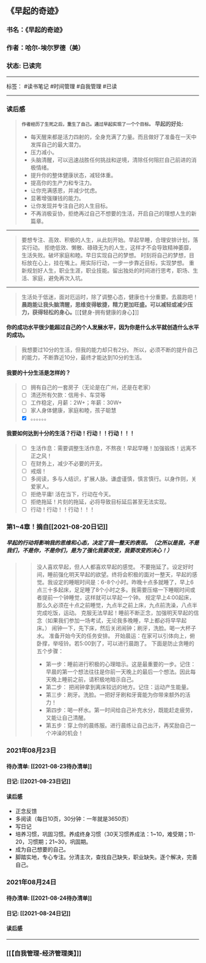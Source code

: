 ## 《早起的奇迹》
### 书名：《早起的奇迹》
### 作者：哈尔-埃尔罗德（美）
### 状态: 已读完
---

标签： #读书笔记 #时间管理 #自我管理  #已读

---

### 读后感
> <b>`作者经历了生死之后，重生了自己。通过早起实现了一个个目标。`</b>
> <b>早起的好处:</b>
> - 每天醒来都是活力四射的，全身充满了力量。而且做好了准备在一天中发挥自己的最大潜力。
>  - 压力减小。
>  - 头脑清醒，可以迅速战胜任何挑战和逆境，清除任何阻拦自己前进的消极情绪。
>  - 提升你的整体健康状态，减轻体重。
>  - 提高你的生产力和专注力。
>  - 让你充满感恩，并减少忧虑。
>  - 显著增强赚钱的能力。
>  - 让你发现并专注自己的人生目标。
>  - 不再消极妥协，拒绝再过自己不想要的生活，开启自己的理想人生的新篇章。
---
> 要想专注、高效、积极的人生，从此刻开始。早起早睡，合理安排计划，落实行动。
> 拒绝低效、懒散、碌碌无为的人生，这样才不会导致精神萎靡，生活失败。破坏家庭和睦。早日实现自己的梦想。
> 时刻将自己的梦想，目标放在心上，挂在嘴上。用实际行动，一步一步靠近目标，实现梦想。
> 重新规划好人生，职业生涯，职业技能。留出独处的时间进行思考，职场、生活、家庭，避免再次入坑。

---
> 生活处于低迷，面对厄运时，除了调整心态，健康也十分重要。去晨跑吧！
> <b>晨跑能让我头脑清醒，思维变得敏捷，精力更加旺盛。可以减轻或减少压力，获得轻松的身心。</b>[[【健身-拥有健康的身心】]]

#### 你的成功水平很少能超过自己的个人发展水平，因为你是什么水平就创造什么水平的成功。

> 我想要过10分的生活，但我的能力却只有2分。
> 所以，必须不断的提升自己的能力，不断靠近10分，最终才能达到10分的生活。

#### 我要的十分生活是怎样的？
> - [ ] 拥有自己的一套房子（无论是在广州，还是在老家）
> - [ ] 清还所有欠款：信用卡、车贷等
> - [ ] 工作稳定，月薪：2W+；年薪：30W+
> - [ ] 家人身体健康，家庭和睦，孩子聪慧
> - [x] 。。。。。。

#### 我要如何达到十分的生活？行动！行动！！行动！！！
> - [ ] 生活作息：需要调整生活作息，不熬夜！早起早睡！加强锻炼！远离不正之风！
> - [ ] 在财务上，减少不必要的开支。
> - [ ] 戒烟！
> - [ ] 多阅读，多与人结识，扩展人脉。谦虚谨慎，慎言慎行。以身作则，关爱家人。
> - [ ] 拒绝平庸! 活在当下，行动在今天。
> - [ ] 拒绝拖延！片刻的拖延，必将导致目标延后甚至无法实现。
> - [ ] 行动！行动！！行动！！！

### 第1~4章！摘自[[2021-08-20日记]]
##### 早起的行动将影响我的思维和心态，决定了我一整天的表现。（之所以是我，不是我们，不是你，不是你们，是为了强化我要改变，我要改变的决心！）

> > 没人喜欢早起，但人人都喜欢早起的感觉。 不要拖延了。设定好时间，睡前强化明天早起的欲望。终将会积极的面对一整天，早起的感觉。我设定的睡眠时间是：6-8个小时。昨晚十点多就睡了，早上6点三十多起床，足足睡了8个小时之多。我需要压缩一下睡眠时间或者提前一个钟睡觉，这样就可以早起一个钟。
> > 规定早上4:00起床，那么久必须在十点之前睡觉，九点半之前上床，九点前洗澡，八点半完成吃饭，运动。
> > 克服无法早起！睡前不断正念，加强明天早起的信念（如果我们参加一场考试，无论我多晚睡，早上都必将早早起床。）
> > 闹钟一下，先下床，然后关闭闹钟；刷牙，洗脸。喝一大杯子水。
> > 准备开始今天的任务安排。
> > 开始晨运：在家可以引体向上，俯卧撑，举哑铃。若5:00到了，可以进行晨跑了。
> > 下面是防止贪睡的五个步骤：
> > - 第一步：睡前进行积极的心理暗示。这是最重要的一步。记住：早晨的第一个想法往往是你前一天晚上的最后一个想法。因此每天晚上睡前之前，请积极地暗示自己。
> > - 第二步： 把闹钟拿到离床较远的地方。记住：运动产生能量。
> > - 第三步：刷牙。洗脸。一把好牙刷和牙膏能为你带来额外的活力！
> > - 第四步：喝一杯水。第一时间给自己补充水分，既能赶走疲劳，又能让自己清醒。
> > - 第五步：穿上你的晨练服。进行晨练让自己出汗，再奖励自己一个冲澡的机会！

### 2021年08月23日
#### 待办清单: [[2021-08-23待办清单]]
#### 日记: [[2021-08-23日记]]
####  读后感
- 正念反馈
- 多阅读（每日10页，30分钟：一年就是3650页） 
- 写日记
- 培养习惯，巩固习惯。养成终身习惯（30天习惯养成法：1~10，难受期；11-20，习惯期；21~30，巩固期。
- 成为自己想要的自己。
- 脚踏实地，专心专注。分清主次，查找自己缺失，职业缺失。逐个解决，完善自己。



### 2021年08月24日
#### 待办清单: [[2021-08-24待办清单]]
#### 日记: [[2021-08-24日记]]
####  读后感


---

### [[【自我管理-经济管理类】]]